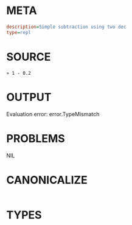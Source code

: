 # META
~~~ini
description=Simple subtraction using two dec
type=repl
~~~
# SOURCE
~~~roc
» 1 - 0.2
~~~
# OUTPUT
Evaluation error: error.TypeMismatch
# PROBLEMS
NIL
# CANONICALIZE
~~~clojure
~~~
# TYPES
~~~clojure
~~~
